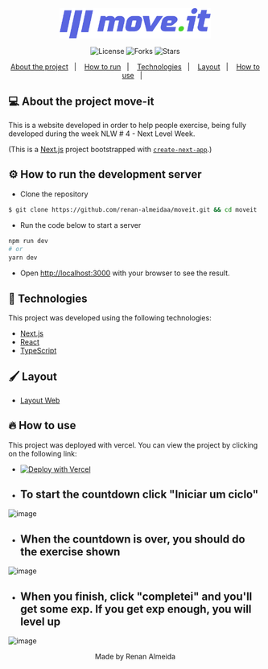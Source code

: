 <p align="center">
  <a href="https://moveittttt.vercel.app/">
    <img width="300" src="https://raw.githubusercontent.com/renan-almeidaa/moveit/master/public/logo-full.svg">
  </a>
</p>
<p align="center">
  <img  src="https://img.shields.io/github/license/renan-almeidaa/moveit" alt="License">

  <img src="https://img.shields.io/github/forks/renan-almeidaa/moveit" alt="Forks">     

  <img src="https://img.shields.io/github/stars/renan-almeidaa/moveit" alt="Stars">
</p>

<p align="center">
  <a href="#-about-the-project-move-it">About the project</a>&nbsp;&nbsp;&nbsp;|&nbsp;&nbsp;&nbsp;
  <a href="#%EF%B8%8F-how-to-run-the-development-server">How to run</a>&nbsp;&nbsp;&nbsp;|&nbsp;&nbsp;&nbsp;
  <a href="#-Technologies">Technologies</a>&nbsp;&nbsp;&nbsp;|&nbsp;&nbsp;&nbsp;
  <a href="#EF%B8%8F-layout">Layout</a>&nbsp;&nbsp;&nbsp;|&nbsp;&nbsp;&nbsp;
  <a href="#-How-to-use">How to use</a>&nbsp;&nbsp;&nbsp;|&nbsp;&nbsp;&nbsp;

</p>

## 💻 About the project move-it
  
  This is a website developed in order to help people exercise, being fully developed during the week NLW # 4 - Next Level Week.
  
  (This is a [Next.js](https://nextjs.org/) project bootstrapped with [`create-next-app`](https://github.com/vercel/next.js/tree/canary/packages/create-next-app).)


## ⚙️ How to run the development server


- Clone the repository

```bash
$ git clone https://github.com/renan-almeidaa/moveit.git && cd moveit
```

- Run the code below to start a server

```bash
npm run dev
# or
yarn dev
```
  
- Open [http://localhost:3000](http://localhost:3000) with your browser to see the result.

## 🚀 Technologies

This project was developed using the following technologies:

- [Next.js](https://nextjs.org/)
- [React](https://reactjs.org)
- [TypeScript](https://www.typescriptlang.org/)

## 🖌️ Layout

- [Layout Web](https://www.figma.com/file/ge20pu3ofMOKoliUyKx1Nl/Move.it-1.0) 

## 🔥 How to use
  This project was deployed with vercel.
  You can view the project by clicking on the following link: 
- [![Deploy with Vercel](https://vercel.com/button)](https://moveittttt.vercel.app/)
  
- <h2> To start the countdown click "Iniciar um ciclo" </h2>
  
![image](https://user-images.githubusercontent.com/62446486/113217585-815a0280-9254-11eb-8035-b208b0727541.png)

- <h2>When the countdown is over, you should do the exercise shown </h2>
 
 ![image](https://user-images.githubusercontent.com/62446486/113217837-deee4f00-9254-11eb-99c2-2bb3ed59111a.png)
 
- <h2> When you finish, click "completei" and you'll get some exp. If you get exp enough, you will level up </h2>
 
 ![image](https://user-images.githubusercontent.com/62446486/113218070-460c0380-9255-11eb-842a-46b7f02e84f3.png)



<p align="center">Made by Renan Almeida</p>
